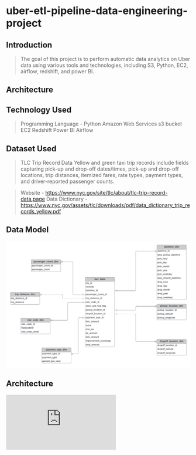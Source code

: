 # uber-etl-pipeline-data-engineering-project


## Introduction

>The goal of this project is to perform automatic data analytics on Uber data using various tools and technologies, including S3, Python, EC2, airflow, redshift, and power BI.

## Architecture

## Technology Used
>Programming Language - Python
>Amazon Web Services
>s3 bucket
>EC2
>Redshift
>Power BI
>Airflow

## Dataset Used
>TLC Trip Record Data Yellow and green taxi trip records include fields capturing pick-up and drop-off dates/times, pick-up and drop-off locations, trip distances, itemized fares, rate types, payment types, and driver-reported passenger counts.

>Website - https://www.nyc.gov/site/tlc/about/tlc-trip-record-data.page
>Data Dictionary - https://www.nyc.gov/assets/tlc/downloads/pdf/data_dictionary_trip_records_yellow.pdf

## Data Model
![Data Model](https://raw.githubusercontent.com/kingnguyen123/uber-etl-pipeline-data-engineering-project/main/data_model.jpeg)

## Architecture

![Architecture](https://github.com/kingnguyen123/uber-etl-pipeline-data-engineering-project/blob/main/Architecture.pdf)


